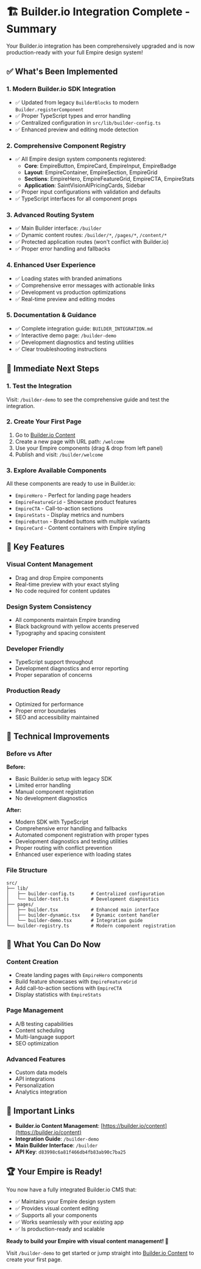 # 🏗️ Builder.io Integration Complete - Summary

Your Builder.io integration has been comprehensively upgraded and is now production-ready with your full Empire design system!

## ✅ What's Been Implemented

### 1. **Modern Builder.io SDK Integration**

- ✅ Updated from legacy `BuilderBlocks` to modern `Builder.registerComponent`
- ✅ Proper TypeScript types and error handling
- ✅ Centralized configuration in `src/lib/builder-config.ts`
- ✅ Enhanced preview and editing mode detection

### 2. **Comprehensive Component Registry**

- ✅ All Empire design system components registered:
  - **Core**: EmpireButton, EmpireCard, EmpireInput, EmpireBadge
  - **Layout**: EmpireContainer, EmpireSection, EmpireGrid
  - **Sections**: EmpireHero, EmpireFeatureGrid, EmpireCTA, EmpireStats
  - **Application**: SaintVisionAIPricingCards, Sidebar
- ✅ Proper input configurations with validation and defaults
- ✅ TypeScript interfaces for all component props

### 3. **Advanced Routing System**

- ✅ Main Builder interface: `/builder`
- ✅ Dynamic content routes: `/builder/*`, `/pages/*`, `/content/*`
- ✅ Protected application routes (won't conflict with Builder.io)
- ✅ Proper error handling and fallbacks

### 4. **Enhanced User Experience**

- ✅ Loading states with branded animations
- ✅ Comprehensive error messages with actionable links
- ✅ Development vs production optimizations
- ✅ Real-time preview and editing modes

### 5. **Documentation & Guidance**

- ✅ Complete integration guide: `BUILDER_INTEGRATION.md`
- ✅ Interactive demo page: `/builder-demo`
- ✅ Development diagnostics and testing utilities
- ✅ Clear troubleshooting instructions

## 🚀 Immediate Next Steps

### 1. **Test the Integration**

Visit: `/builder-demo` to see the comprehensive guide and test the integration.

### 2. **Create Your First Page**

1. Go to [Builder.io Content](https://builder.io/content)
2. Create a new page with URL path: `/welcome`
3. Use your Empire components (drag & drop from left panel)
4. Publish and visit: `/builder/welcome`

### 3. **Explore Available Components**

All these components are ready to use in Builder.io:

- `EmpireHero` - Perfect for landing page headers
- `EmpireFeatureGrid` - Showcase product features
- `EmpireCTA` - Call-to-action sections
- `EmpireStats` - Display metrics and numbers
- `EmpireButton` - Branded buttons with multiple variants
- `EmpireCard` - Content containers with Empire styling

## 🎯 Key Features

### **Visual Content Management**

- Drag and drop Empire components
- Real-time preview with your exact styling
- No code required for content updates

### **Design System Consistency**

- All components maintain Empire branding
- Black background with yellow accents preserved
- Typography and spacing consistent

### **Developer Friendly**

- TypeScript support throughout
- Development diagnostics and error reporting
- Proper separation of concerns

### **Production Ready**

- Optimized for performance
- Proper error boundaries
- SEO and accessibility maintained

## 🔧 Technical Improvements

### **Before vs After**

**Before:**

- Basic Builder.io setup with legacy SDK
- Limited error handling
- Manual component registration
- No development diagnostics

**After:**

- Modern SDK with TypeScript
- Comprehensive error handling and fallbacks
- Automated component registration with proper types
- Development diagnostics and testing utilities
- Proper routing with conflict prevention
- Enhanced user experience with loading states

### **File Structure**

```
src/
├── lib/
│   ├── builder-config.ts      # Centralized configuration
│   └── builder-test.ts        # Development diagnostics
├── pages/
│   ├── builder.tsx            # Enhanced main interface
│   ├── builder-dynamic.tsx    # Dynamic content handler
│   └── builder-demo.tsx       # Integration guide
└── builder-registry.ts        # Modern component registration
```

## 🎉 What You Can Do Now

### **Content Creation**

- Create landing pages with `EmpireHero` components
- Build feature showcases with `EmpireFeatureGrid`
- Add call-to-action sections with `EmpireCTA`
- Display statistics with `EmpireStats`

### **Page Management**

- A/B testing capabilities
- Content scheduling
- Multi-language support
- SEO optimization

### **Advanced Features**

- Custom data models
- API integrations
- Personalization
- Analytics integration

## 🔗 Important Links

- **Builder.io Content Management**: [https://builder.io/content](https://builder.io/content)
- **Integration Guide**: `/builder-demo`
- **Main Builder Interface**: `/builder`
- **API Key**: `d83998c6a81f466db4fb83ab90c7ba25`

## 🏆 Your Empire is Ready!

You now have a fully integrated Builder.io CMS that:

- ✅ Maintains your Empire design system
- ✅ Provides visual content editing
- ✅ Supports all your components
- ✅ Works seamlessly with your existing app
- ✅ Is production-ready and scalable

**Ready to build your Empire with visual content management! 🚀**

Visit `/builder-demo` to get started or jump straight into [Builder.io Content](https://builder.io/content) to create your first page.
